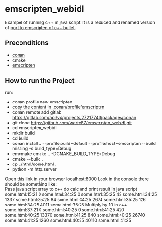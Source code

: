 # emscripten_webidl
Exampel of running c++ in java script. It is a reduced and renamed version of [port to emscripten of c++ bullet](https://github.com/kripken/ammo.js/tree/main).
## Preconditions
- [conan](https://conan.io/)
- [cmake](https://cmake.org/)
- [emscripten](https://emscripten.org/docs/getting_started/downloads.html)
## How to run the Project

run:
- conan profile new emscripten
- [copy the content in .conan/profile/emscripten](https://gitlab.com/werto87/conan-the-example/-/blob/master/emscripten) 
- conan remote add gitlab https://gitlab.com/api/v4/projects/27217743/packages/conan
- git clone https://github.com/werto87/emscripten_webidl.git
- cd emscripten_webidl
- mkdir build
- cd build
- conan install .. --profile:build=default --profile:host=emscripten --build missing  -s build_type=Debug
- emcmake cmake .. -DCMAKE_BUILD_TYPE=Debug
- cmake --build .
- cp ../html/some.html .
- python -m http.server
  
Open this link in your browser localhost:8000
Look in the console there should be something like:   
Pass java script array to c++ do calc and print result in java script some.html:15:21
0 some.html:34:25
0 some.html:35:25
42 some.html:34:25
1337 some.html:35:25
84 some.html:34:25
2674 some.html:35:25
126 some.html:34:25
4011 some.html:35:25
Multiply by 10 in c++ some.html:37:21
0 some.html:40:25
0 some.html:41:25
420 some.html:40:25
13370 some.html:41:25
840 some.html:40:25
26740 some.html:41:25
1260 some.html:40:25
40110 some.html:41:25
  
